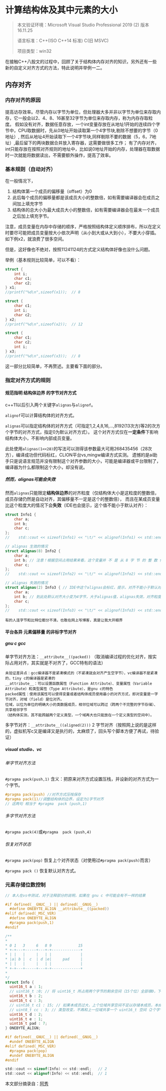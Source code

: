 # 计算结构体及其中元素的大小

> 本文验证环境：Microsoft Visual Studio Professional 2019 (2) 版本 16.11.25
>
> 语言标准：C++(ISO C++14 标准) C(旧 MSVC)
>
> 项目类型：win32

在接触C++八股文的过程中，回顾了关于结构体内存对齐的知识，另外还有一些新的自定义对齐方式的方法，特此说明并举例一二。

## 内存对齐

### 内存对齐的原因

提高访存效率。尽管内存以字节为单位，但处理器大多并非以字节为单位来存取内存，它一般会以2、4、8、16甚至32字节为单位来存取内存，称为内存存取粒度。
假如没有对齐，数据任意存放，一个int变量存放在从地址1开始的连续四个字节中，CPU取数据时，先从0地址开始读取第一个4字节块,剔除不想要的字节（0地址）,
然后从地址4开始读取下一个4字节块,同样剔除不要的数据（5，6，7地址）,最后留下的两块数据合并放入寄存器，这需要做很多工作；
有了内存对齐，int只能存放在按照对齐规则的地址中，比如说0地址开始的内存，处理器在取数据时一次就能将数据读出，不需要额外操作，提高了效率。

### 基本规则（自动对齐）

在一般情况下，

1. 结构体第一个成员的偏移量（offset）为0
2. 此后每个成员的偏移量都是该成员大小的整数倍，如有需要编译器会在成员之间加上填充字节
3. 结构体的总大小为最大成员大小的整数倍，如有需要编译器会在最末一个成员之后加上填充字节。

注意，成员变量在内存中存储的顺序，严格按照结构体定义顺序排布，所以在定义时要尽可能把成员变量按大小依次声明（从小到大或从大到小），不要大小穿插。
如下例x2，就浪费了很多空间。

但是，这好像也不绝对，按照11241124的方式定义结构体好像也没什么问题。

举例（基本规则比较简单，可以不看）：

```C
struct {
    int i;
    char c1;
    char c2;
} x1;
//printf("%d\n",sizeof(x1));  // 8

struct {
    char c1;
    int i;
    char c2;
} x2;
//printf("%d\n",sizeof(x2));  // 12

struct {
    char c1;
    char c2;
    int i;
} x3;
//printf("%d\n",sizeof(x3));  // 8
```

这一部分比较简单，不再赘述。主要看下面的部分。

### 指定对齐方式的规则

#### 规范指明 结构体边界 的字节对齐方式

c++11以后引入两个关键字`alignas`与`alignof`。

`alignof`可以计算结构体的对齐方式。

`alignas`可以指定结构体的对齐方式（可指定1,2,4,8,16,...,8192(13次方)等2的次方个字节的对齐方式，指定0为默认对齐方式）。
这个对齐方式仅在**一定条件**下影响结构体大小，不影响内部成员变量。

此处使用`alignas(1<<28)`的写法可以测得该参数最大可用268435456（28次方），编译成功但代码标红，CLION平台vs,mingw编译方式实测。
遗憾的是ai助手只是说语言规范并没有限制这个对齐参数的大小，可能是编译器或平台限制了，编译器为什么都限制这个大小，却没有说。

##### 然而，alignas可能会失效

然而`alignas`只能限定**结构体边界**的对齐粒度（仅结构体大小是这粒度的整数倍，成员存储仍然是自动对齐，其偏移量不一定是这个的整数倍），
而且在某成员变量比这个粒度大的情况下会**失效**（IDE也会提示，这个值不能小于默认对齐）：

```c
struct Info1 {
    char a;
    int b;
    char c;
};
//    std::cout << sizeof(Info1) << "\t/" << alignof(Info1) << std::endl;   // 12 = 4 + 4 + 4     / 4

// alignas 生效的情况
struct alignas(8) Info2 {
    char a;
    int b; // 注意！根据空间占用结果来看，这个变量并 不 是 从 8 字 节 的 整 数 倍 地 址 开 始 存 储 的！
    char c;
};
//    std::cout << sizeof(Info2) << "\t/" << alignof(Info2) << std::endl;   // 16 = 8 + 8         / 8

// alignas 失效的情况
struct alignas(2) Info3 { // IDE中这个alignas会标红，提示，对齐不能小于默认对齐
    char a;
    int b; // 到此处默认对齐大小变为4字节，大于alignas值，alignas失效，对齐粒度为4字节
    char c;
};
//    std::cout << sizeof(Info3) << "\t/" << alignof(Info3) << std::endl;   // 12 = 4 + 4 + 4     / 4
```

    有的人连字节和比特位都分不清，也敢在网上写博客，真是让我大开眼界

#### 平台各异 元素偏移量 的非标字节对齐

##### gnu c gcc

单字节对齐方法：`__attribute__((packed))` （取消编译过程的优化对齐，按实际占用对齐，其实就是不对齐了，GCC特有的语法）

    未验证差异点：gcc编译器不是紧凑模式的（不紧凑就会对齐产生空字节），vc编译器不是紧凑的，tiny c的编译器是紧凑的
    __attribute__：可以设置函数属性（Function Attribute）、变量属性（Variable Attribute）和类型属性（Type Attribute），是gnu c的特色
    packed属性：使用该属性可以使得变量或者结构体成员使用最小的对齐方式，即对变量是一字节对齐，对域（field）是位对齐。
    位域，以位为单位的明确大小的类数据成员，相邻位域可以跨过（跨两个不完整的字节存储）、共享相邻字节
    （结构体实测，其不能跨越两个定义类型，一个域再大也只能放在一个定义类型的空间中）。

多字节对齐：`__attribute__((aligned(2)))` 2 字节对齐（按照网上说的是这样的，虚拟机写c又是编译又是执行的，太麻烦了，回头写个脚本方便了再试，待验证）

[//]: # (todo: 待linux验证)

##### visual studio、vc

###### 单字节对齐方法

`#pragma pack(push,1)` 含义：把原来对齐方式设置压栈，并设新的对齐方式为一个字节。

```c
#pragma pack(push) //对齐方式压栈保存
#pragma pack(1)//调整结构体的边界，设定为1字节对齐
// 这两句 相当于 #pragma  pack (push,1)
```

###### 多字节对齐方法

`#pragma pack(4)`或`#pragma  pack (push,4)`

###### 恢复对齐状态

`#pragma pack(pop)` 恢复上个对齐状态（对使用过`#pragma pack(push)`而言）

`#pragma pack ()`   恢复默认对齐方式。

### 元素存储位数控制

[//]: # (todo: 待验证完善)

```c
// 本人在vs中测试，对于注释部分的说明，如果在 gnu c 中可能会有不一样的结果

#if defined(__GNUC__) || defined(__GNUG__)
  #define ONEBYTE_ALIGN __attribute__((packed))
#elif defined(_MSC_VER)
  #define ONEBYTE_ALIGN
  #pragma pack(push,1)
#endif

/**
* 
* 0 1   3     6   8 9            15
* +-+---+-----+---+-+-------------+
* | |   |     |   | |             |
* |a| b |  c  | d |e|     pad     |
* | |   |     |   | |             |
* +-+---+-----+---+-+-------------+
*
*/
struct Info {
  uint16_t a : 1;
  // uint16_t :0; // 将 uint16_t 所占用两个字节的剩余空间（15个位）全部填0，下个变量从第三个字节开始（实测）
  uint16_t b : 2;
  uint16_t c : 3;
  // uint16_t c1 : 15; // 如果本成员过大，上个位域共享空间不足以存储本成员，本成员会新起一个空间开始存储
  // uint8_t cc : 3; // 类型改变，不再和上一位域共享一个 uint16_t 空间（2个字节），跳过上个空间开始存储
  uint16_t d : 2;
  uint16_t e : 1;
  uint16_t pad : 7;
} ONEBYTE_ALIGN;

#if defined(__GNUC__) || defined(__GNUG__)
  #undef ONEBYTE_ALIGN
#elif defined(_MSC_VER)
  #pragma pack(pop)
  #undef ONEBYTE_ALIGN
#endif

std::cout << sizeof(Info) << std::endl;   // 2
std::cout << alignof(Info) << std::endl;  // 1
```

本文部分摘录自：[阿秀](https://interviewguide.cn/notes/03-hunting_job/02-interview/01-01-01-basic.html)
